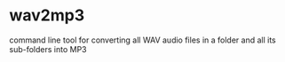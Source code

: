 # wav2mp3
command line tool for converting all WAV audio files in a folder and all its sub-folders into MP3
